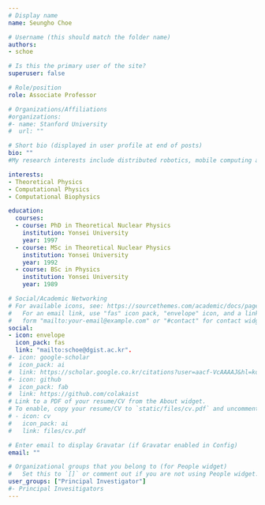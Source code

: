 ```yaml
---
# Display name
name: Seungho Choe

# Username (this should match the folder name)
authors: 
- schoe

# Is this the primary user of the site?
superuser: false

# Role/position
role: Associate Professor

# Organizations/Affiliations
#organizations:
#- name: Stanford University
#  url: ""

# Short bio (displayed in user profile at end of posts)
bio: ""
#My research interests include distributed robotics, mobile computing and programmable matter.

interests:
- Theoretical Physics
- Computational Physics
- Computational Biophysics

education:
  courses:
  - course: PhD in Theoretical Nuclear Physics
    institution: Yonsei University
    year: 1997
  - course: MSc in Theoretical Nuclear Physics
    institution: Yonsei University
    year: 1992
  - course: BSc in Physics
    institution: Yonsei University
    year: 1989

# Social/Academic Networking
# For available icons, see: https://sourcethemes.com/academic/docs/page-builder/#icons
#   For an email link, use "fas" icon pack, "envelope" icon, and a link in the
#   form "mailto:your-email@example.com" or "#contact" for contact widget.
social:
- icon: envelope
  icon_pack: fas
  link: "mailto:schoe@dgist.ac.kr".
#- icon: google-scholar
#  icon_pack: ai
#  link: https://scholar.google.co.kr/citations?user=aacf-VcAAAAJ&hl=ko
#- icon: github
#  icon_pack: fab
#  link: https://github.com/colakaist
# Link to a PDF of your resume/CV from the About widget.
# To enable, copy your resume/CV to `static/files/cv.pdf` and uncomment the lines below.
# - icon: cv
#   icon_pack: ai
#   link: files/cv.pdf

# Enter email to display Gravatar (if Gravatar enabled in Config)
email: ""

# Organizational groups that you belong to (for People widget)
#   Set this to `[]` or comment out if you are not using People widget.
user_groups: ["Principal Investigator"]
#- Principal Invesitigators
---
```


